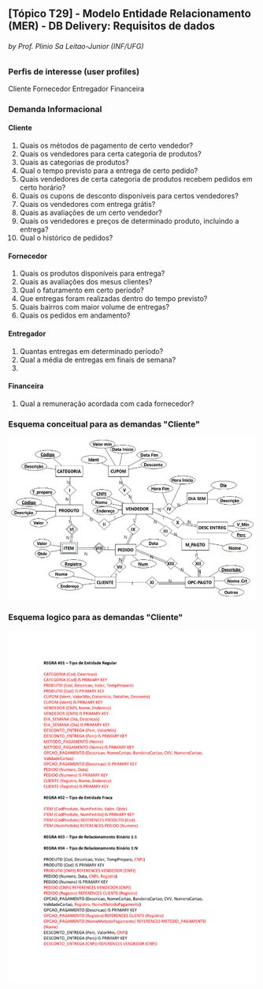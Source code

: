 ## [Tópico T29] - Modelo Entidade Relacionamento (MER) - DB Delivery: Requisitos de dados
###### *by Prof. Plinio Sa Leitao-Junior (INF/UFG)*

### Perfis de interesse (user profiles)

Cliente
Fornecedor
Entregador
Financeira

### Demanda Informacional

#### Cliente

1. Quais os métodos de pagamento de certo vendedor?
1. Quais os vendedores para certa categoria de produtos?
1. Quais as categorias de produtos?
1. Qual o tempo previsto para a entrega de certo pedido?
1. Quais vendedores de certa categoria de produtos recebem pedidos em certo horário?
1. Quais os cupons de desconto disponíveis para certos vendedores?
1. Quais os vendedores com entrega grátis?
1. Quais as avaliações de um certo vendedor?
1. Quais os vendedores e preços de determinado produto, incluindo a entrega?
1. Qual o histórico de pedidos?


#### Fornecedor

1. Quais os produtos disponíveis para entrega?
1. Quais as avaliações dos mesus clientes?
1. Qual o faturamento em certo período?
1. Que entregas foram realizadas dentro do tempo previsto?
1. Quais bairros com maior volume de entregas?
1. Quais os pedidos em andamento? 

#### Entregador

1. Quantas entregas em determinado período?
1. Qual a média de entregas em finais de semana?
1.

#### Financeira

1. Qual a remuneração acordada com cada fornecedor?

### Esquema conceitual para as demandas "Cliente"

<img src="../media/aifome-conceitual.jpg" width="550">

### Esquema logico para as demandas "Cliente"

<img src="../media/aifome-logico.pdf" width="550">

